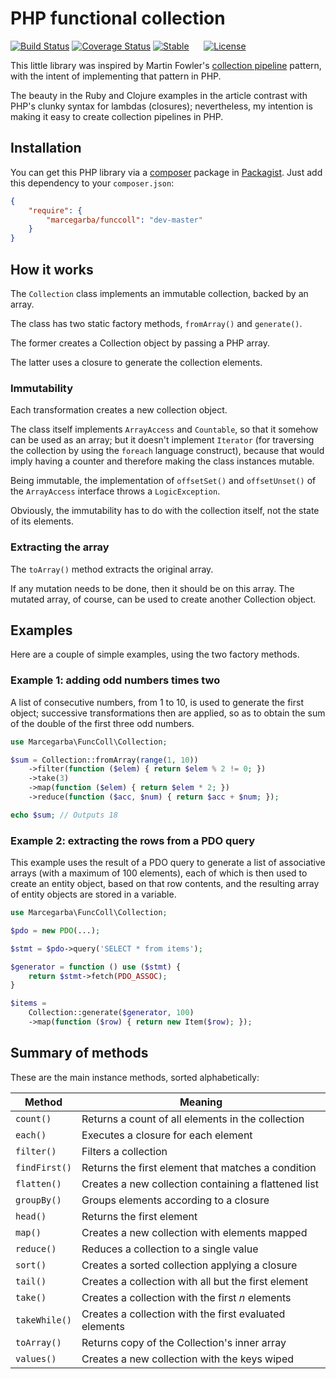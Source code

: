# PHP functional collection
[![Build Status](https://secure.travis-ci.org/marcegarba/funccoll.png?branch=master)](https://travis-ci.org/marcegarba/funccoll)
[![Coverage Status](https://coveralls.io/repos/marcegarba/funccoll/badge.png)](https://coveralls.io/r/marcegarba/funccoll)
[![Stable](https://poser.pugx.org/marcegarba/funccoll/v/stable.svg)](https://packagist.org/packages/marcegarba/funccoll)
&nbsp;&nbsp;&nbsp;&nbsp;
[![License](https://poser.pugx.org/marcegarba/funccoll/license.svg)](https://packagist.org/packages/marcegarba/funccoll)

This little library was inspired by Martin Fowler's [collection pipeline](http://martinfowler.com/articles/collection-pipeline/) pattern,
with the intent of implementing that pattern in PHP.

The beauty in the Ruby and Clojure examples in the article contrast with PHP's clunky syntax for lambdas (closures); nevertheless, my intention is making it easy to
create collection pipelines in PHP.

## Installation

You can get this PHP library via a [composer](https://getcomposer.org) package in [Packagist](https://packagist.org).
Just add this dependency to your `composer.json`:

```json
{
    "require": {
        "marcegarba/funccoll": "dev-master"
    }
}
```

## How it works

The ```Collection``` class implements an immutable collection, backed by an array.

The class has two static factory methods, ```fromArray()``` and ```generate()```.

The former creates a Collection object by passing a PHP array.

The latter uses a closure to generate the collection elements.

### Immutability

Each transformation creates a new collection object.

The class itself implements ```ArrayAccess``` and ```Countable```, so that it somehow
can be used as an array; but it doesn't implement ```Iterator``` (for traversing the collection
by using the `foreach` language construct), because that would imply having a counter
and therefore making the class instances mutable.

Being immutable, the implementation of ```offsetSet()``` and ```offsetUnset()``` of the
```ArrayAccess``` interface throws a ```LogicException```.

Obviously, the immutability has to do with the collection itself, not the state of its elements.

### Extracting the array

The ```toArray()``` method extracts the original array.

If any mutation needs to be done, then it should be on this array. The mutated array,
of course, can be used to create another Collection object.

## Examples

Here are a couple of simple examples, using the two factory methods.

### Example 1: adding odd numbers times two

A list of consecutive numbers, from 1 to 10, is used to generate the first object;
successive transformations then are applied, so as to obtain the sum of the double
of the first three odd numbers.

```php
use Marcegarba\FuncColl\Collection;

$sum = Collection::fromArray(range(1, 10))
    ->filter(function ($elem) { return $elem % 2 != 0; })
    ->take(3)
    ->map(function ($elem) { return $elem * 2; })
    ->reduce(function ($acc, $num) { return $acc + $num; });

echo $sum; // Outputs 18
```

### Example 2: extracting the rows from a PDO query

This example uses the result of a PDO query to generate a list of associative
arrays (with a maximum of 100 elements), each of which is then used to create an
entity object, based on that row contents, and the resulting array of
entity objects are stored in a variable.

```php
use Marcegarba\FuncColl\Collection;

$pdo = new PDO(...);

$stmt = $pdo->query('SELECT * from items');

$generator = function () use ($stmt) {
    return $stmt->fetch(PDO_ASSOC);
}

$items =
    Collection::generate($generator, 100)
    ->map(function ($row) { return new Item($row); });

```

## Summary of methods

These are the main instance methods, sorted alphabetically:

|Method       |Meaning                                                |
|-------------|-------------------------------------------------------|
|`count()`    |Returns a count of all elements in the collection      |
|`each()`     |Executes a closure for each element                    |
|`filter()`   |Filters a collection                                   |
|`findFirst()`|Returns the first element that matches a condition     |
|`flatten()`  |Creates a new collection containing a flattened list   |
|`groupBy()`  |Groups elements according to a closure                 |
|`head()`     |Returns the first element                              |
|`map()`      |Creates a new collection with elements mapped          |
|`reduce()`   |Reduces a collection to a single value                 |
|`sort()`     |Creates a sorted collection applying a closure         |
|`tail()`     |Creates a collection with all but the first element    |
|`take()`     |Creates a collection with the first _n_ elements       |
|`takeWhile()`|Creates a collection with the first evaluated elements |
|`toArray()`  |Returns copy of the Collection's inner array           |
|`values()`   |Creates a new collection with the keys wiped           |
